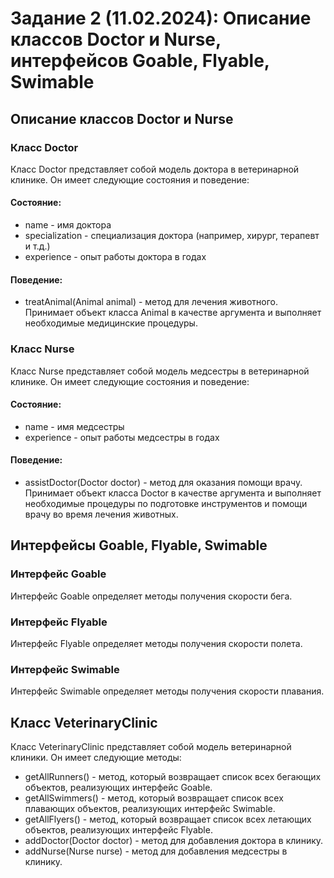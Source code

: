 # Задание 2 (11.02.2024): Описание классов Doctor и Nurse, интерфейсов Goable, Flyable, Swimable

## Описание классов Doctor и Nurse

### Класс Doctor

Класс Doctor представляет собой модель доктора в ветеринарной клинике. Он имеет следующие состояния и поведение:

#### Состояние:

- name - имя доктора
- specialization - специализация доктора (например, хирург, терапевт и т.д.)
- experience - опыт работы доктора в годах

#### Поведение:

- treatAnimal(Animal animal) - метод для лечения животного. Принимает объект класса Animal в качестве аргумента и выполняет необходимые медицинские процедуры.

### Класс Nurse

Класс Nurse представляет собой модель медсестры в ветеринарной клинике. Он имеет следующие состояния и поведение:

#### Состояние:

- name - имя медсестры
- experience - опыт работы медсестры в годах

#### Поведение:

- assistDoctor(Doctor doctor) - метод для оказания помощи врачу. Принимает объект класса Doctor в качестве аргумента и выполняет необходимые процедуры по подготовке инструментов и помощи врачу во время лечения животных.

## Интерфейсы Goable, Flyable, Swimable

### Интерфейс Goable

Интерфейс Goable определяет методы получения скорости бега.

### Интерфейс Flyable

Интерфейс Flyable определяет методы получения скорости полета.

### Интерфейс Swimable

Интерфейс Swimable определяет методы получения скорости плавания.

## Класс VeterinaryClinic

Класс VeterinaryClinic представляет собой модель ветеринарной клиники. Он имеет следующие методы:

- getAllRunners() - метод, который возвращает список всех бегающих объектов, реализующих интерфейс Goable.
- getAllSwimmers() - метод, который возвращает список всех плавающих объектов, реализующих интерфейс Swimable.
- getAllFlyers() - метод, который возвращает список всех летающих объектов, реализующих интерфейс Flyable.
- addDoctor(Doctor doctor) - метод для добавления доктора в клинику.
- addNurse(Nurse nurse) - метод для добавления медсестры в клинику.